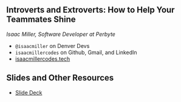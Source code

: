 ## Introverts and Extroverts: How to Help Your Teammates Shine

_Isaac Miller, Software Developer at Perbyte_ 

* `@isaacmiller` on Denver Devs
* `isaacmillercodes` on Github, Gmail, and LinkedIn
* [isaacmillercodes.tech](https://isaacmillercodes.tech)


## Slides and Other Resources
* [Slide Deck](https://slides.com/isaacmillercodes/introvertsandextroverts)
